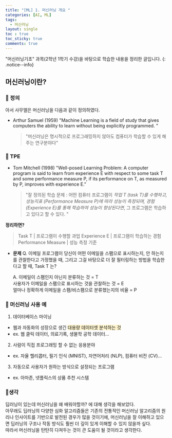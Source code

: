 ```yaml
---
title: "[ML] 1. 머신러닝 개요 "
categories: [AI, ML]
tags:
  - 머신러닝
layout: single
toc : true
toc_sticky: true
comments: true
---
```


"머신러닝기초" 과목(2학년 1학기 수강)을 바탕으로 학습한 내용을 정리한 글입니다.
{: .notice--info}


## 머신러닝이란?
### 🐾 정의
아서 사무엘은 머신러닝을 다음과 같이 정의하였다. 
- Arthur Samuel (1959)
  "Machine Learning is a field of study that gives computers the ability to learn without being explicitly programmed. "
  
  > "머신러닝은 명시적으로 프로그래밍하지 않아도 컴퓨터가 학습할 수 있게 해주는 연구분야다"


### 🐾 TPE
- Tom Mitchell (1998)
  "Well-posed Learning Problem: A computer program is said to learn from experience E with respect to some task T and some performance measure P, if its performance on T, as measured by P, improves with experience E."
  
  > "잘 정의된 학습 문제 : 어떤 컴퓨터 프로그램이 _작업 T (task T)를 수행하고, 성능지표 (Performance Measure P)에 따라 성능이 측정되며, 경험 (Experience E)를 통해 학습하여 성능이 향상된다면_, 그 프로그램은 학습하고 있다고 할 수 있다. "

**정리하면?**
> Task T | 프로그램이 수행할 과업
> Experience E | 프로그램이 학습하는 경험
> Performance Measure | 성능 측정 기준

- **문제**
  Q.
  이메일 프로그램이 당신이 어떤 이메일을
  스팸으로 표시하는지, 안 하는지를 관찰한다고 가정했을 때, 그리고 그걸 바탕으로 더 잘 필터링하는 방법을 학습한다고 할 때, Task T 는?

  A.
  이메일이 스팸인지 아닌지 분류하는 것 = T
  <br> 사용자가 이메일을 스팸으로 표시하는 것을 관찰하는 것 = E
  <br> 얼마나 정확하게 이메일을 스팸/비스팸으로 분류했는지의 비율 = P


### 🐾 머신러닝 사용 예
1. 데이터베이스 마이닝
- 웹과 자동화의 성장으로 생긴 <span style="background-color: #fff3cd"> 대용량 데이터셋 분석하는 것 </span>
- ex. 웹 클릭 데이터, 의료기록, 생물학 공학 데이터...

2. 사람이 직접 프로그래밍 할 수 없는 응용분야
- ex. 자율 헬리콥터, 필기 인식 (MNIST), 자연어처리 (NLP), 컴퓨터 비전 (CV)...
  
3. 자동으로 사용자가 원하는 방식으로 설정되는 프로그램
- ex. 아마존, 넷플릭스의 상품 추천 시스템



### 📍생각
딥러닝이 있는데 머신러닝을 왜 배워야할까? 에 대해 생각을 해보았다. <br>
아무래도 딥러닝의 다양한 심화 알고리즘들은 기존의 전통적인 머신러닝 알고리즘의 원리나 인사이트를 기반으로 발전된 경우가 많을 것이기에, 머신러닝을 잘 이해하고 있으면 딥러닝의 구조나 작동 방식도 훨씬 더 깊이 있게 이해할 수 있지 않을까 싶다. <br> 따라서 머신러닝을 탄탄히 다져두는 것이 큰 도움이 될 것이라고 생각한다. 